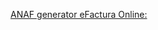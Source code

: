 [ANAF generator eFactura Online:](https://www.anaf.ro/CompletareFactura/faces/factura/informatiigenerale.xhtml)
